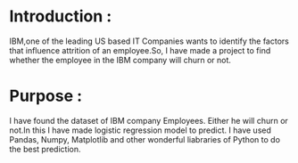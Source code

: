 # Introduction :
IBM,one of the leading US based IT Companies wants to identify the factors that influence attrition of an employee.So,
I have made a project to find whether the employee in the IBM company will churn or not.


# Purpose :
I have found the dataset of IBM company Employees.
Either he will churn or not.In this I have made logistic regression model to predict.
I have used Pandas, Numpy, Matplotlib and other wonderful liabraries of Python to do the best prediction.
